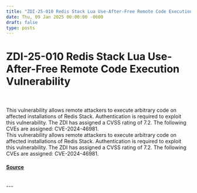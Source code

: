 ```yaml
---
title: "ZDI-25-010 Redis Stack Lua Use-After-Free Remote Code Execution Vulnerability"
date: Thu, 09 Jan 2025 00:00:00 -0600
draft: false
type: posts
---
```

# ZDI-25-010 Redis Stack Lua Use-After-Free Remote Code Execution Vulnerability

<br/>

<br/>
This vulnerability allows remote attackers to execute arbitrary code on affected installations of Redis Stack. Authentication is required to exploit this vulnerability. The ZDI has assigned a CVSS rating of 7.2. The following CVEs are assigned: CVE-2024-46981.
<br/>
This vulnerability allows remote attackers to execute arbitrary code on affected installations of Redis Stack. Authentication is required to exploit this vulnerability. The ZDI has assigned a CVSS rating of 7.2. The following CVEs are assigned: CVE-2024-46981.

#### [Source](http://www.zerodayinitiative.com/advisories/ZDI-25-010/)

<br/>
---
